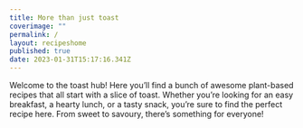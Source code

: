 ```yaml
---
title: More than just toast
coverimage: ""
permalink: /
layout: recipeshome
published: true
date: 2023-01-31T15:17:16.341Z
---
```

Welcome to the toast hub! Here you’ll find a bunch of awesome plant-based recipes that all start with a slice of toast. Whether you’re looking for an easy breakfast, a hearty lunch, or a tasty snack, you’re sure to find the perfect recipe here. From sweet to savoury, there’s something for everyone!